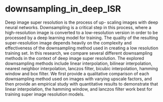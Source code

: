 # downsampling_in_deep_ISR
Deep image super resolution is the process of up-
scaling images with deep neural networks. Downsampling is a
critical step in this process, where a high-resolution image is
converted to a low-resolution version in order to be processed by
a deep learning model for training. The quality of the resulting
super-resolution image depends heavily on the complexity and
effectiveness of the downsampling method used in creating a
low resolution training set. In this research, we compare several
different downsampling methods in the context of deep image
super resolution. The explored downsampling methods include
linear interpolation, bilinear interpolation, nearest neighbor interpolation, lanczos filter, bicubic interpolation, hamming window
and box filter. We first provide a qualitative comparison of
each downsampling method used on images with varying upscale
factors, and then provide an empirical study with quantitative
results to demonstrate that linear interpolation, the hamming
window, and lanczos filter work best for training super image
resolution models.
